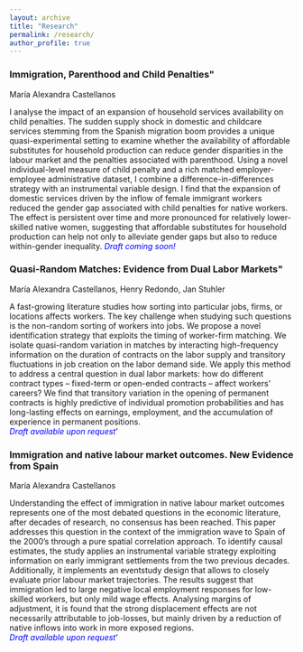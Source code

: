 ```yaml
---
layout: archive
title: "Research"
permalink: /research/
author_profile: true
---
```



<!-- {% for post in site.research %}
  {% include archive-single-nolink.html %}
{% endfor %} -->

### Immigration, Parenthood and Child Penalties"

María Alexandra Castellanos

I analyse the impact of an expansion of household services availability on child penalties. The sudden supply shock in domestic and childcare services stemming from the Spanish migration boom provides a unique quasi-experimental setting to examine whether the availability of affordable substitutes for household production can reduce gender disparities in the labour market and the penalties associated with parenthood. Using a novel individual-level measure of child penalty and a rich matched employer-employee administrative dataset, I combine a difference-in-differences strategy with an instrumental variable design. I find that the expansion of domestic services driven by the inflow of female immigrant workers reduced the gender gap associated with child penalties for native workers. The effect is persistent over time and more pronounced for relatively lower-skilled native women, suggesting that affordable substitutes for household production can help not only to alleviate gender gaps but also to reduce within-gender inequality.
<span style="color: blue;">*Draft coming soon!*</span>

### Quasi-Random Matches: Evidence from Dual Labor Markets"

María Alexandra Castellanos, Henry Redondo, Jan Stuhler

A fast-growing literature studies how sorting into particular jobs, firms, or locations
affects workers. The key challenge when studying such questions is the
non-random sorting of workers into jobs. We propose a novel identification strategy
that exploits the timing of worker-firm matching. We isolate quasi-random variation
in matches by interacting high-frequency information on the duration of contracts
on the labor supply and transitory fluctuations in job creation on the labor demand
side. We apply this method to address a central question in dual labor markets: how
do different contract types – fixed-term or open-ended contracts – affect workers’
careers? We find that transitory variation in the opening of permanent contracts
is highly predictive of individual promotion probabilities and has long-lasting effects
on earnings, employment, and the accumulation of experience in permanent
positions. <br>
<span style="color: blue;">*Draft available upon request*</span>'

### Immigration and native labour market outcomes. New Evidence from Spain

María Alexandra Castellanos

Understanding the effect of immigration in native labour market outcomes represents one of
the most debated questions in the economic literature, after decades of research, no consensus
has been reached. This paper addresses this question in the context of the immigration
wave to Spain of the 2000’s through a pure spatial correlation approach. To identify causal
estimates, the study applies an instrumental variable strategy exploiting information on early
immigrant settlements from the two previous decades. Additionally, it implements an eventstudy
design that allows to closely evaluate prior labour market trajectories. The results
suggest that immigration led to large negative local employment responses for low-skilled
workers, but only mild wage effects. Analysing margins of adjustment, it is found that the
strong displacement effects are not necessarily attributable to job-losses, but mainly driven
by a reduction of native inflows into work in more exposed regions. <br>
<span style="color: blue;">*Draft available upon request*</span>'